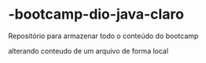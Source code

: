# -bootcamp-dio-java-claro
Repositório para armazenar todo o conteúdo do bootcamp

alterando conteudo de um arquivo de forma local
